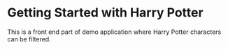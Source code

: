 # Getting Started with Harry Potter

This is a front end part of demo application where Harry Potter characters can be filtered.